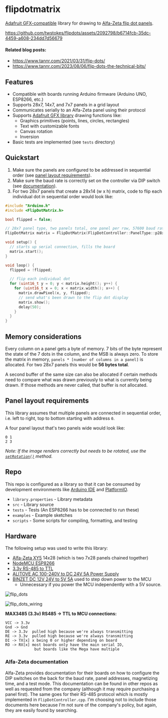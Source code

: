 # flipdotmatrix
[Adafruit GFX-compatible](https://github.com/adafruit/Adafruit-GFX-Library) library for drawing to [Alfa-Zeta flip dot panels](https://flipdots.com/).

https://github.com/twstokes/flipdots/assets/2092798/b6714fcb-35dc-4459-a608-234dd7d56679

#### Related blog posts:
- https://www.tannr.com/2021/03/31/flip-dots/
- https://www.tannr.com/2023/08/06/flip-dots-the-technical-bits/

## Features
- Compatible with boards running Arduino firmware (Arduino UNO, ESP8266, etc.)
- Supports 28x7, 14x7, and 7x7 panels in a grid layout
- Communicates serially to an Alfa-Zeta panel using their protocol
- Supports [Adafruit GFX library](https://github.com/adafruit/Adafruit-GFX-Library) drawing functions like:
  - Graphics primitives (points, lines, circles, rectangles)
  - Text with customizable fonts
  - Canvas rotation
  - Inversion
- Basic tests are implemented (see `tests` directory)

## Quickstart
1. Make sure the panels are configured to be addressed in sequential order (see [panel layout requirements](#panel-layout-requirements)).
2. Make sure the baud rate is correctly set on the controller via DIP switch (see [documentation](#alfa-zeta-documentation)).
3. For two 28x7 panels that create a 28x14 (w x h) matrix, code to flip each individual dot in sequential order would look like:

```c
#include "Arduino.h"
#include <FlipDotMatrix.h>

bool flipped = false;

// 28x7 panel type, two panels total, one panel per row, 57600 baud rate
FlipDotMatrix matrix = FlipDotMatrix(FlipDotController::PanelType::p28x7, 2, 1, &Serial, 57600);

void setup() {
  // starts up serial connection, fills the board
  matrix.start(); 
}

void loop() {
  flipped = !flipped;

  // flip each individual dot
  for (uint16_t y = 0; y < matrix.height(); y++) {
    for (uint16_t x = 0; x < matrix.width(); x++) {
      matrix.drawPixel(x, y, flipped);
      // send what's been drawn to the flip dot display
      matrix.show();
      delay(50);
    }
  }
}
```

## Memory considerations

Every column on a panel gets a byte of memory. 7 bits of the byte represent the state of the 7 dots in the column, and the MSB is always zero. To store the matrix in memory, `panels * [number of columns in a panel]` is allocated. For two 28x7 panels this would be **56 bytes total**.

A second buffer of the same size can also be allocated if certain methods need to compare what was drawn previously to what is currently being drawn. If those methods are never called, that buffer is not allocated.

## Panel layout requirements

This library assumes that multiple panels are connected in sequential order, i.e. left to right, top to bottom starting with address `0`.

A four panel layout that's two panels wide would look like:
```
0 1
2 3
```

_Note: If the image renders correctly but needs to be rotated, use the [`setRotation()`](https://github.com/adafruit/Adafruit-GFX-Library/blob/f80daa51c92045b8e99b209451244c600ba87ce6/Adafruit_GFX.h#L50) method._

## Repo

This repo is configured as a library so that it can be consumed by development environments like [Arduino IDE](https://www.arduino.cc/en/software) and [PlatformIO](https://platformio.org/).

- `library.properties` - Library metadata
- `src` - Library source
- `tests` - Tests (An ESP8266 has to be connected to run these)
- `examples` - Example sketches
- `scripts` - Some scripts for compiling, formatting, and testing

## Hardware

The following setup was used to write this library:

- [Alfa-Zeta XY5](https://flipdots.com/en/products-services/flip-dot-boards-xy5/) 14x28 (which is two 7x28 panels chained together)
- [NodeMCU ESP8266](https://en.wikipedia.org/wiki/NodeMCU)
- [3.3v RS-485 to TTL](https://www.amazon.com/gp/product/B07V5LND1T/ref=ppx_yo_dt_b_search_asin_title?ie=UTF8&psc=1)
- [ALITOVE AC 100-240V to DC 24V 5A Power Supply](https://www.amazon.com/gp/product/B01GC6VS8I/ref=ppx_yo_dt_b_search_asin_title?ie=UTF8&th=1)
- [BINZET DC 12V 24V to 5V 5A](https://www.amazon.com/gp/product/B00J3MHT1E/ref=ppx_yo_dt_b_search_asin_title?ie=UTF8&psc=1) used to step down power to the MCU
  - Unnecessary if you power the MCU independently with a 5V source.

![flip_dots](https://github.com/twstokes/flipdots/assets/2092798/5ceceb91-c845-42d1-8203-d8db8634f0e3)

![flip_dots_wiring](https://github.com/twstokes/flipdots/assets/2092798/0f3b4696-e60a-4845-b948-c952b0bcf868)

**MAX3485 (3.3v) RS485 -> TTL to MCU connections:**

```
VCC -> 3.3v
Gnd -> Gnd
DE -> 3.3v  pulled high because we're always transmitting
RE -> 3.3v  pulled high because we're always transmitting
DI -> TX[x] x being 0 or higher depending on board
RO -> RX[x] most boards only have the main serial IO,
             but boards like the Mega have multiple
```

### Alfa-Zeta documentation

Alfa-Zeta provides documentation for their boards on how to configure the DIP switches on the back for the baud rate, panel addresses, magnetizing time, and a test mode. This documentation can be found in other repos as well as requested from the company (although it may require purchasing a panel first). The same goes for their RS-485 protocol which is mostly implemented in `FlipDotController.cpp`. I'm choosing not to include those documents here because I'm not sure of the company's policy, but again, they are easily found by searching.
